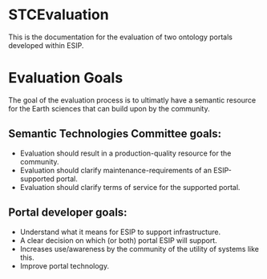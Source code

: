 # STCEvaluation
This is the documentation for the evaluation of two ontology portals developed within ESIP. 

# Evaluation Goals
The goal of the evaluation process is to ultimatly have a semantic resource for the Earth sciences that can build upon by the community.

## Semantic Technologies Committee goals: 

- Evaluation should result in a production-quality resource for the community.
- Evaluation should clarify maintenance-requirements of an ESIP-supported portal.
- Evaluation should clarify terms of service for the supported portal.

## Portal developer goals: 
- Understand what it means for ESIP to support infrastructure.
- A clear decision on which (or both) portal ESIP will support.
- Increases use/awareness by the community of the utility of systems like this.
- Improve portal technology.
